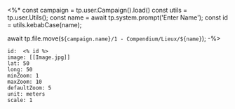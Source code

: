 <%*
const campaign = tp.user.Campaign().load()
const utils = tp.user.Utils();
const name = await tp.system.prompt('Enter Name');
const id = utils.kebabCase(name);

await tp.file.move(`${campaign.name}/1 - Compendium/Lieux/${name}`);
-%>

```leaflet
id:  <% id %>
image: [[Image.jpg]]
lat: 50
long: 50
minZoom: 1
maxZoom: 10
defaultZoom: 5
unit: meters
scale: 1
```
